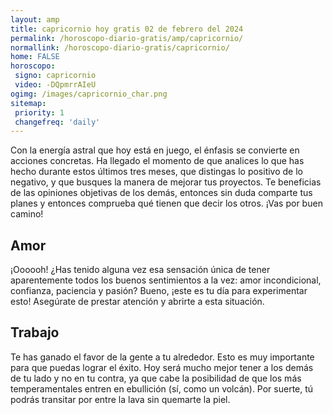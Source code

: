 ```yaml
---
layout: amp
title: capricornio hoy gratis 02 de febrero del 2024 
permalink: /horoscopo-diario-gratis/amp/capricornio/
normallink: /horoscopo-diario-gratis/capricornio/
home: FALSE
horoscopo:
 signo: capricornio
 video: -DQpmrrAIeU
ogimg: /images/capricornio_char.png
sitemap:
 priority: 1
 changefreq: 'daily'
---
```



Con la energía astral que hoy está en juego, el énfasis se convierte en acciones concretas. Ha llegado el momento de que analices lo que has hecho durante estos últimos tres meses, que distingas lo positivo de lo negativo, y que busques la manera de mejorar tus proyectos. Te beneficias de las opiniones objetivas de los demás, entonces sin duda comparte tus planes y entonces comprueba qué tienen que decir los otros. ¡Vas por buen camino!

## Amor

¡Oooooh! ¿Has tenido alguna vez esa sensación única de tener aparentemente todos los buenos sentimientos a la vez: amor incondicional, confianza, paciencia y pasión? Bueno, ¡este es tu día para experimentar esto! Asegúrate de prestar atención y abrirte a esta situación.

## Trabajo

Te has ganado el favor de la gente a tu alrededor. Esto es muy importante para que puedas lograr el éxito. Hoy será mucho mejor tener a los demás de tu lado y no en tu contra, ya que cabe la posibilidad de que los más temperamentales entren en ebullición (sí, como un volcán). Por suerte, tú podrás transitar por entre la lava sin quemarte la piel.